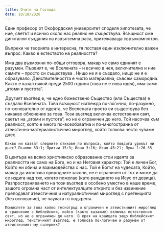 ```yaml
---
title: Очите на Господа
date: 18/10/2020
---
```


Един професор от Оксфордския университет споделя хипотезата, че ние, светът и всичко около нас реално не съществува. Всъщност сме дигитални създания на извънземна раса, притежаваща свръхкомпютри.

Въпреки че теорията е интересна, тя поставя един изключително важен въпрос: Какво е естеството на реалността?

Има два възможни по-общи отговора, макар че само единият е разумен. Първият е, че Вселената – и всичко в нея, включително и ние самите – просто си съществува . Нищо не я е създало, нищо не я е образувало. Действителността е чисто материална, съвсем самородна. Както е казал някой преди 2500 години (това не е нова идея), има само „атоми и пустота“.

Другият възглед е, че едно божествено Същество (или Същества) е създало Вселената. Това всъщност изглежда по-логично, по-разумно, по-основателно от идеята, че Вселената просто си съществува без никакво обяснение за това. Този възглед включва естествения свят, светът на „атоми и пустота“, но не е ограничен до него. Той насочва към реалност, която е много по-всеобхватна и по-многостранна от атеистично-материалистичния мироглед, който толкова често чуваме днес.

`Какво ни казват следните стихове по въпроса, който повдига урокът ни днес? Псалми 53:1; Притчи 15:3; Йоан 3:16; Исая 45:21; Лука 1:26-35`

В центъра на всяко християнско образование стои идеята за реалността не само на Бога, но и на Неговия характер: Той е личен Бог, Който ни обича и взаимодейства с нас. Той е Богът на чудесата, Който, макар да използва природните закони, не е ограничен от тях и може да се издига над тях, когато пожелае (като раждането на Исус от девица). Разпространяването на този възглед е особено уместно в наше време, защото огромна част от интелектуалците открито и без извинение преподават атеистичния и натуралистичния мироглед с претенцията (без основание), че науката го подкрепя.

`Помислете за това колко тесногръд и ограничен е атеистичният мироглед в сравнение с библейския, който (както казахме) включва естествения свят, но не е ограничен до него. В края на краищата защо библейският мироглед, теистичният възглед, е толкова по-логичен и разумен от атеистичният му съперник?`